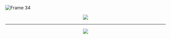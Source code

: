 ![Frame 34](https://github.com/n1d3v/n1d3v/assets/135556230/9a50ae28-9d44-4702-850a-a6b8de4c5dba)
<p align="center">
  <img src="https://skillicons.dev/icons?i=java,discord,cs,python,androidstudio,bash,dotnet,react,robloxstudio,github,git,visualstudio,vscode,figma&amp;theme=dark">
</p>

---

<p align="center">
  <img src="https://github-readme-stats.vercel.app/api?username=n1d3v&show_icons=true&theme=onedark">
</p>
